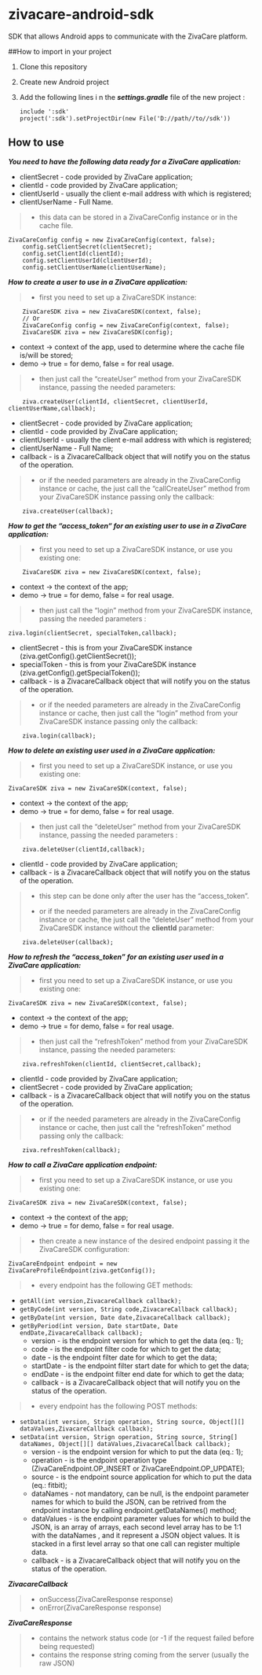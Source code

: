 # zivacare-android-sdk

SDK that allows Android apps to communicate with the ZivaCare platform.
    
##How to import in your project

1.  Clone this repository
2.  Create new Android project
3.  Add the following lines i n the ***settings.gradle*** file of the new project :
    
	    include ':sdk'
		project(':sdk').setProjectDir(new File('D://path//to//sdk')) 

## How to use

***You need to have the following data ready for a ZivaCare application:***

 - clientSecret - code provided by ZivaCare application; 
 - clientId - code provided by ZivaCare application; 
 - clientUserId - usually the client e-mail address with which is registered; 
 - clientUserName - Full Name.

> - this data can be stored in a ZivaCareConfig instance or in the cache file.
	
    ZivaCareConfig config = new ZivaCareConfig(context, false);
		config.setClientSecret(clientSecret);
		config.setClientId(clientId);
		config.setClientUserId(clientUserId);
		config.setClientUserName(clientUserName);



***How to create a user to use in a ZivaCare application:***
	

> - first you need to set up a ZivaCareSDK instance:

		ZivaCareSDK ziva = new ZivaCareSDK(context, false);
		// Or 
		ZivaCareConfig config = new ZivaCareConfig(context, false);
		ZivaCareSDK ziva = new ZivaCareSDK(config);

 - context -> context of the app, used to determine where the cache file is/will be stored;
 - demo -> true = for demo, false = for real usage.
	
> - then just call the “createUser” method from your ZivaCareSDK instance, passing the needed parameters:

		ziva.createUser(clientId, clientSecret, clientUserId, clientUserName,callback);

 - clientSecret - code provided by ZivaCare application;
 - clientId - code provided by ZivaCare application;
 - clientUserId - usually the client e-mail address with which is registered;
 - clientUserName - Full Name;
 - callback - is a ZivacareCallback object that will notify you on the status of the operation.
	

> - or if the needed parameters are already in the ZivaCareConfig instance or cache, the just call the “callCreateUser” method from your ZivaCareSDK instance passing only the callback:

		ziva.createUser(callback);

***How to get the “access_token“ for an existing user to use in a ZivaCare application:***
	

> - first you need to set up a ZivaCareSDK instance, or use you existing one:

		ZivaCareSDK ziva = new ZivaCareSDK(context, false);

 - context -> the context of the app;
 - demo -> true = for demo, false = for real usage.
	
	

> - then just call the “login” method from your ZivaCareSDK instance, passing the needed parameters :

	ziva.login(clientSecret, specialToken,callback);

 - clientSecret - this is from your ZivaCareSDK instance (ziva.getConfig().getClientSecret());
 - specialToken - this is from your ZivaCareSDK instance (ziva.getConfig().getSpecialToken());
 - callback - is a ZivacareCallback object that will notify you on the status of the operation.
	

> - or if the needed parameters are already in the ZivaCareConfig instance or cache, then just call the “login” method from your ZivaCareSDK instance passing only the callback:

		ziva.login(callback);


***How to delete an existing user used in a ZivaCare application:***
	

> - first you need to set up a ZivaCareSDK instance, or use you existing one:

	ZivaCareSDK ziva = new ZivaCareSDK(context, false);

 - context -> the context of the app;
 - demo -> true = for demo, false = for real usage.
	

> - then just call the “deleteUser” method from your ZivaCareSDK instance, passing the needed parameters :

		ziva.deleteUser(clientId,callback);

 - clientId - code provided by ZivaCare application;
 - callback - is a ZivacareCallback object that will notify you on the status of the operation.

	

> - this step can be done only after the user has the “access_token”.
> 
> 
> - or if the needed parameters are already in the ZivaCareConfig instance or cache, the just call the “deleteUser” method from your ZivaCareSDK instance without the **clientId** parameter:

		ziva.deleteUser(callback);


***How to refresh the “access_token” for an existing user used in a ZivaCare application:***
	

> - first you need to set up a ZivaCareSDK instance, or use you existing one:

	ZivaCareSDK ziva = new ZivaCareSDK(context, false);

 - context -> the context of the app;
 - demo -> true = for demo, false = for real usage.

> - then just call the “refreshToken” method from your ZivaCareSDK instance, passing the needed parameters:

		ziva.refreshToken(clientId, clientSecret,callback);

 - clientId - code provided by ZivaCare application;
 - clientSecret - code provided by ZivaCare application;
 - callback - is a ZivacareCallback object that will notify you on the status of the operation.
	
> - or if the needed parameters are already in the ZivaCareConfig instance or cache, then just call the “refreshToken” method passing only the callback:

		ziva.refreshToken(callback);


***How to call a ZivaCare application endpoint:***
	

> - first you need to set up a ZivaCareSDK instance, or use you existing one:

	ZivaCareSDK ziva = new ZivaCareSDK(context, false);

 - context -> the context of the app;
 - demo -> true = for demo, false = for real usage.

> - then create a new instance of the desired endpoint passing it the ZivaCareSDK configuration:

    ZivaCareEndpoint endpoint = new ZivaCareProfileEndpoint(ziva.getConfig());

> - every endpoint has the following GET methods:

 - `getAll(int version,ZivacareCallback callback);`
 - `getByCode(int version, String code,ZivacareCallback callback);`
 - `getByDate(int version, Date date,ZivacareCallback callback);`
 - `getByPeriod(int version, Date startDate, Date endDate,ZivacareCallback callback);`
	 - version - is the endpoint version  for which to get the data (eq.: 1);
	 - code - is the endpoint filter code for which to get the data;
	 - date - is the endpoint filter date for which to get the data;
	 - startDate - is the endpoint filter start date for which to get the data;
	 - endDate - is the endpoint filter end date for which to get the data;
	 - callback - is a ZivacareCallback object that will notify you on the status of the operation.

   	

> - every endpoint has the following POST methods:

 - `setData(int version, Strign operation, String source, Object[][] dataValues,ZivacareCallback callback);`
 - `setData(int version, Strign operation, String source, String[] dataNames, Object[][] dataValues,ZivacareCallback callback);`
	 -  version - is the endpoint version  for which to put the data (eq.: 1);
	 - operation - is the endpoint operation type (ZivaCareEndpoint.OP_INSERT or ZivaCareEndpoint.OP_UPDATE);
	 - source - is the endpoint source application for which to put the data (eq.: fitbit);
	 - dataNames - not mandatory, can be null, is the endpoint parameter names for which to build the JSON, can be retrived from the endpoint instance by calling endpoint.getDataNames() method;
	 - dataValues - is the endpoint parameter values for which to build the JSON, is an array of arrays, each second level array has to be    1:1 with the dataNames , and it represent a JSON object values. It is    stacked in a first level array so that one call can register multiple data.
	 - callback - is a ZivacareCallback object that will notify you on the status of the operation.

***ZivacareCallback***

> 	- onSuccess(ZivaCareResponse response)
> 	- onError(ZivaCareResponse response)

***ZivaCareResponse***

> 	- contains the network status code (or -1 if the request failed before being requested)
> 	- contains the response string coming from the server (usually the raw JSON)

    

